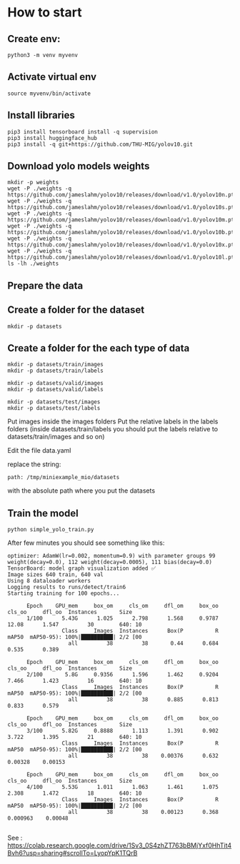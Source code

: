 # How to start

## Create env:
```
python3 -m venv myvenv
```

## Activate virtual env
``` 
source myvenv/bin/activate
```


## Install libraries
``` 
pip3 install tensorboard install -q supervision
pip3 install huggingface_hub
pip3 install -q git+https://github.com/THU-MIG/yolov10.git
```



## Download yolo models weights
``` 
mkdir -p weights
wget -P ./weights -q https://github.com/jameslahm/yolov10/releases/download/v1.0/yolov10n.pt
wget -P ./weights -q https://github.com/jameslahm/yolov10/releases/download/v1.0/yolov10s.pt
wget -P ./weights -q https://github.com/jameslahm/yolov10/releases/download/v1.0/yolov10m.pt
wget -P ./weights -q https://github.com/jameslahm/yolov10/releases/download/v1.0/yolov10b.pt
wget -P ./weights -q https://github.com/jameslahm/yolov10/releases/download/v1.0/yolov10x.pt
wget -P ./weights -q https://github.com/jameslahm/yolov10/releases/download/v1.0/yolov10l.pt
ls -lh ./weights
```

## Prepare the data

## Create a folder for the dataset
``` 
mkdir -p datasets
```


## Create a folder for the each type of data
```
mkdir -p datasets/train/images
mkdir -p datasets/train/labels

mkdir -p datasets/valid/images
mkdir -p datasets/valid/labels

mkdir -p datasets/test/images
mkdir -p datasets/test/labels
```

Put images inside the images folders
Put the relative labels in the labels folders  (inside datasets/train/labels you should put the labels relative to datasets/train/images and so on)


Edit the file data.yaml

replace the string:
```
path: /tmp/miniexample_mio/datasets
```

with the absolute path where you put the datasets




## Train the model

```
python simple_yolo_train.py
```

After few minutes you should see something like this:



```
optimizer: AdamW(lr=0.002, momentum=0.9) with parameter groups 99 weight(decay=0.0), 112 weight(decay=0.0005), 111 bias(decay=0.0)
TensorBoard: model graph visualization added ✅
Image sizes 640 train, 640 val
Using 8 dataloader workers
Logging results to runs/detect/train6
Starting training for 100 epochs...

      Epoch    GPU_mem     box_om     cls_om     dfl_om     box_oo     cls_oo     dfl_oo  Instances       Size
      1/100      5.43G      1.025      2.798      1.568     0.9787      12.08      1.547         30        640: 10
                 Class     Images  Instances      Box(P          R      mAP50  mAP50-95): 100%|██████████| 2/2 [00
                   all         38         38       0.44      0.684      0.535      0.389

      Epoch    GPU_mem     box_om     cls_om     dfl_om     box_oo     cls_oo     dfl_oo  Instances       Size
      2/100       5.8G     0.9356      1.596      1.462     0.9204      7.466      1.423         16        640: 10
                 Class     Images  Instances      Box(P          R      mAP50  mAP50-95): 100%|██████████| 2/2 [00
                   all         38         38      0.885      0.813      0.833      0.579

      Epoch    GPU_mem     box_om     cls_om     dfl_om     box_oo     cls_oo     dfl_oo  Instances       Size
      3/100      5.82G     0.8888      1.113      1.391      0.902      3.722      1.395         21        640: 10
                 Class     Images  Instances      Box(P          R      mAP50  mAP50-95): 100%|██████████| 2/2 [00
                   all         38         38    0.00376      0.632    0.00328    0.00153

      Epoch    GPU_mem     box_om     cls_om     dfl_om     box_oo     cls_oo     dfl_oo  Instances       Size
      4/100      5.53G      1.011      1.063      1.461      1.075      2.308      1.472         18        640: 10
                 Class     Images  Instances      Box(P          R      mAP50  mAP50-95): 100%|██████████| 2/2 [00
                   all         38         38    0.00123      0.368   0.000963    0.00048


```

See :
https://colab.research.google.com/drive/1Sv3_0S4zhZT763bBMjYxf0HhTit4Bvh6?usp=sharing#scrollTo=LyopYpK1TQrB
